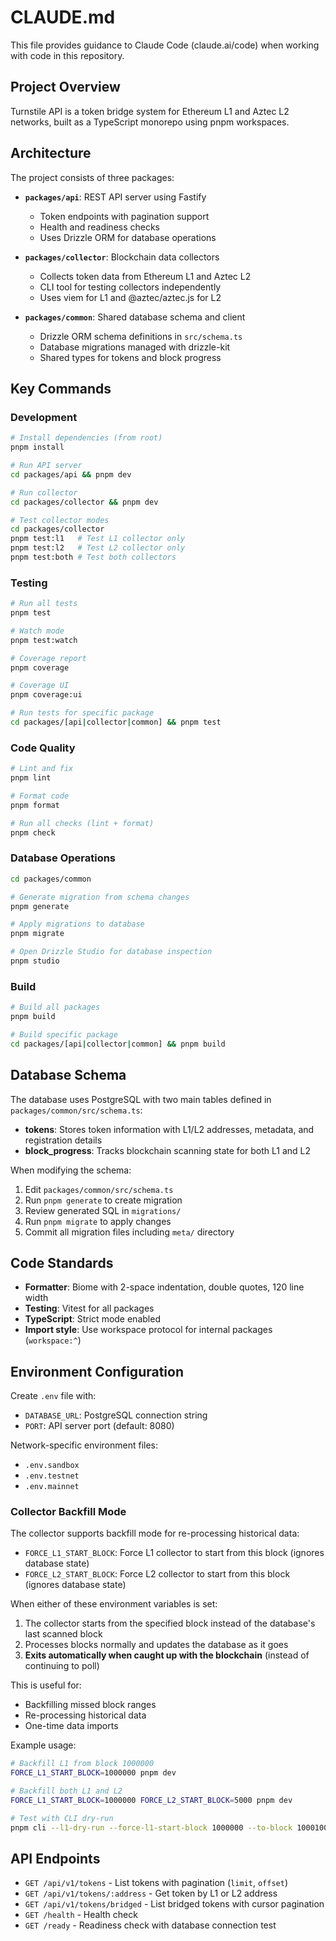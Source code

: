 # CLAUDE.md

This file provides guidance to Claude Code (claude.ai/code) when working with code in this repository.

## Project Overview

Turnstile API is a token bridge system for Ethereum L1 and Aztec L2 networks, built as a TypeScript monorepo using pnpm workspaces.

## Architecture

The project consists of three packages:

- **`packages/api`**: REST API server using Fastify
  - Token endpoints with pagination support
  - Health and readiness checks
  - Uses Drizzle ORM for database operations

- **`packages/collector`**: Blockchain data collectors
  - Collects token data from Ethereum L1 and Aztec L2
  - CLI tool for testing collectors independently
  - Uses viem for L1 and @aztec/aztec.js for L2

- **`packages/common`**: Shared database schema and client
  - Drizzle ORM schema definitions in `src/schema.ts`
  - Database migrations managed with drizzle-kit
  - Shared types for tokens and block progress

## Key Commands

### Development
```bash
# Install dependencies (from root)
pnpm install

# Run API server
cd packages/api && pnpm dev

# Run collector
cd packages/collector && pnpm dev

# Test collector modes
cd packages/collector
pnpm test:l1   # Test L1 collector only
pnpm test:l2   # Test L2 collector only
pnpm test:both # Test both collectors
```

### Testing
```bash
# Run all tests
pnpm test

# Watch mode
pnpm test:watch

# Coverage report
pnpm coverage

# Coverage UI
pnpm coverage:ui

# Run tests for specific package
cd packages/[api|collector|common] && pnpm test
```

### Code Quality
```bash
# Lint and fix
pnpm lint

# Format code
pnpm format

# Run all checks (lint + format)
pnpm check
```

### Database Operations
```bash
cd packages/common

# Generate migration from schema changes
pnpm generate

# Apply migrations to database
pnpm migrate

# Open Drizzle Studio for database inspection
pnpm studio
```

### Build
```bash
# Build all packages
pnpm build

# Build specific package
cd packages/[api|collector|common] && pnpm build
```

## Database Schema

The database uses PostgreSQL with two main tables defined in `packages/common/src/schema.ts`:

- **tokens**: Stores token information with L1/L2 addresses, metadata, and registration details
- **block_progress**: Tracks blockchain scanning state for both L1 and L2

When modifying the schema:
1. Edit `packages/common/src/schema.ts`
2. Run `pnpm generate` to create migration
3. Review generated SQL in `migrations/`
4. Run `pnpm migrate` to apply changes
5. Commit all migration files including `meta/` directory

## Code Standards

- **Formatter**: Biome with 2-space indentation, double quotes, 120 line width
- **Testing**: Vitest for all packages
- **TypeScript**: Strict mode enabled
- **Import style**: Use workspace protocol for internal packages (`workspace:^`)

## Environment Configuration

Create `.env` file with:
- `DATABASE_URL`: PostgreSQL connection string
- `PORT`: API server port (default: 8080)

Network-specific environment files:
- `.env.sandbox`
- `.env.testnet`
- `.env.mainnet`

### Collector Backfill Mode

The collector supports backfill mode for re-processing historical data:

- `FORCE_L1_START_BLOCK`: Force L1 collector to start from this block (ignores database state)
- `FORCE_L2_START_BLOCK`: Force L2 collector to start from this block (ignores database state)

When either of these environment variables is set:
1. The collector starts from the specified block instead of the database's last scanned block
2. Processes blocks normally and updates the database as it goes
3. **Exits automatically when caught up with the blockchain** (instead of continuing to poll)

This is useful for:
- Backfilling missed block ranges
- Re-processing historical data
- One-time data imports

Example usage:
```bash
# Backfill L1 from block 1000000
FORCE_L1_START_BLOCK=1000000 pnpm dev

# Backfill both L1 and L2
FORCE_L1_START_BLOCK=1000000 FORCE_L2_START_BLOCK=5000 pnpm dev

# Test with CLI dry-run
pnpm cli --l1-dry-run --force-l1-start-block 1000000 --to-block 1000100
```

## API Endpoints

- `GET /api/v1/tokens` - List tokens with pagination (`limit`, `offset`)
- `GET /api/v1/tokens/:address` - Get token by L1 or L2 address
- `GET /api/v1/tokens/bridged` - List bridged tokens with cursor pagination
- `GET /health` - Health check
- `GET /ready` - Readiness check with database connection test